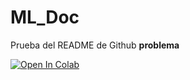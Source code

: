 # ML_Doc


Prueba del README de Github **problema**

[![Open In Colab](https://colab.research.google.com/assets/colab-badge.svg)](https://colab.research.google.com/github/username/repository/blob/main/notebook.ipynb)

